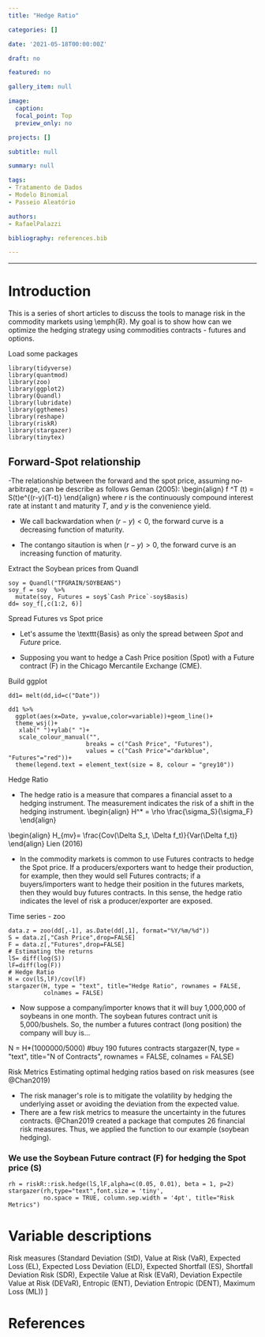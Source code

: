 ```yaml
---
title: "Hedge Ratio"

categories: []

date: '2021-05-18T00:00:00Z' 

draft: no

featured: no

gallery_item: null

image:
  caption: 
  focal_point: Top
  preview_only: no

projects: []

subtitle: null

summary: null

tags: 
- Tratamento de Dados
- Modelo Binomial
- Passeio Aleatório

authors:
- RafaelPalazzi

bibliography: references.bib  

---
```




---

# Introduction
This is a series of short articles to discuss the tools to manage risk in the commodity markets using \emph{R}. My goal is to show how can we optimize the hedging strategy using commodities contracts - futures and options. 

Load some packages

    library(tidyverse)
    library(quantmod)
    library(zoo)
    library(ggplot2)
    library(Quandl)
    library(lubridate)
    library(ggthemes)
    library(reshape)
    library(riskR)
    library(stargazer)
    library(tinytex)




## Forward-Spot relationship 
-The relationship between the forward  and the spot price, assuming no-arbitrage, can be describe as follows Geman (2005):
\begin{align} f ^T (t) = S(t)e^{(r-y)(T-t)} \end{align} 
where $r$ is the continuously compound interest rate at instant t and maturity $T$, and $y$ is the convenience yield.

- We call backwardation when $(r-y) < 0$, the forward curve is a decreasing function of maturity.

- The contango sitaution is when $(r-y) > 0$, the forward curve is an increasing function of maturity.  

Extract the Soybean prices from Quandl

    soy = Quandl("TFGRAIN/SOYBEANS")
    soy_f = soy  %>%
      mutate(soy, Futures = soy$`Cash Price`-soy$Basis)
    dd= soy_f[,c(1:2, 6)]


 Spread Futures vs Spot price

- Let's assume the \texttt{Basis} as only the spread  between *Spot* and *Future* price.

- Supposing you want to hedge a Cash Price position (Spot) with a Future contract (F) in the Chicago Mercantile Exchange (CME). 


Build ggplot 
    
    dd1= melt(dd,id=c("Date"))

    dd1 %>%
      ggplot(aes(x=Date, y=value,color=variable))+geom_line()+
      theme_wsj()+
       xlab(" ")+ylab(" ")+
       scale_colour_manual("", 
                          breaks = c("Cash Price", "Futures"),
                          values = c("Cash Price"="darkblue", "Futures"="red"))+
      theme(legend.text = element_text(size = 8, colour = "grey10"))


 Hedge Ratio
- The hedge ratio is a measure that compares a financial asset to a hedging instrument. The measurement indicates the risk of a shift in the hedging instrument. 
\begin{align} H^* = \rho \frac{\sigma_S}{\sigma_F} \end{align} 

\begin{align} H_{mv}= \frac{Cov(\Delta S_t, \Delta f_t)}{Var(\Delta f_t)} \end{align} Lien (2016)

- In the commodity markets is common to use Futures contracts to hedge the Spot price. If a producers/exporters want to hedge their production, for example, then they would sell Futures contracts; if a buyers/importers want to hedge their position in the futures markets, then they would buy futures contracts. In this sense, the hedge ratio indicates the level of risk a producer/exporter are exposed. 

Time series - zoo
    
    data.z = zoo(dd[,-1], as.Date(dd[,1], format="%Y/%m/%d"))
    S = data.z[,"Cash Price",drop=FALSE]
    F = data.z[,"Futures",drop=FALSE]
    # Estimating the returns
    lS= diff(log(S))
    lF=diff(log(F))
    # Hedge Ratio
    H = cov(lS,lF)/cov(lF)
    stargazer(H, type = "text", title="Hedge Ratio", rownames = FALSE,
              colnames = FALSE)


- Now suppose a company/importer knows that it will buy 1,000,000 of      soybeans in one month. The soybean futures contract unit is 5,000/bushels. So, the number a futures contract (long position) the company will buy is...

N = H*(1000000/5000) #buy 190 futures contracts
stargazer(N, type = "text", title="N of Contracts", rownames = FALSE,
          colnames = FALSE)


Risk Metrics
Estimating optimal hedging ratios based on risk measures (see @Chan2019)

- The risk manager's role is to mitigate the volatility by hedging the underlying asset or avoiding the deviation from the expected value.   
- There are a few risk metrics to measure the uncertainty in the futures contracts. @Chan2019 created a package that computes 26 financial risk measures. Thus, we applied the function to our example (soybean hedging).


### We use the Soybean Future contract (F) for hedging the Spot price (S)

    rh = riskR::risk.hedge(lS,lF,alpha=c(0.05, 0.01), beta = 1, p=2)
    stargazer(rh,type="text",font.size = 'tiny',
              no.space = TRUE, column.sep.width = '4pt', title="Risk Metrics")


# Variable descriptions
Risk measures (Standard Deviation (StD), Value at Risk (VaR), Expected Loss (EL), Expected Loss Deviation (ELD), Expected Shortfall (ES), Shortfall Deviation Risk (SDR), Expectile
Value at Risk (EVaR), Deviation Expectile Value at Risk (DEVaR), Entropic (ENT), Deviation Entropic (DENT), Maximum Loss (ML)) ]


# References 

